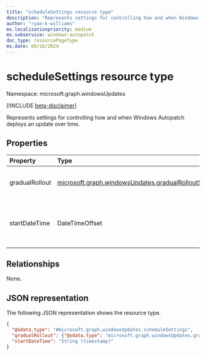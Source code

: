 ```yaml
---
title: "scheduleSettings resource type"
description: "Represents settings for controlling how and when Windows Autopatch deploys an update over time."
author: "ryan-k-williams"
ms.localizationpriority: medium
ms.subservice: windows-autopatch
doc_type: resourcePageType
ms.date: 09/16/2024
---
```


# scheduleSettings resource type

Namespace: microsoft.graph.windowsUpdates

[!INCLUDE [beta-disclaimer](../../includes/beta-disclaimer.md)]

Represents settings for controlling how and when Windows Autopatch deploys an update over time.

## Properties
|Property|Type|Description|
|:---|:---|:---|
|gradualRollout|[microsoft.graph.windowsUpdates.gradualRolloutSettings](../resources/windowsupdates-gradualrolloutsettings.md)|Settings for governing how to rollout content to devices. One of: [microsoft.graph.windowsUpdates.dateDrivenRolloutSettings](../resources/windowsupdates-datedrivenrolloutsettings.md), [microsoft.graph.windowsUpdates.durationDrivenRolloutSettings](../resources/windowsupdates-durationdrivenrolloutsettings.md), or [microsoft.graph.windowsUpdates.rateDrivenRolloutSettings](../resources/windowsupdates-ratedrivenrolloutsettings.md).|
|startDateTime|DateTimeOffset|The date on which devices in the deployment start receiving the update. When not set, the deployment starts as soon as devices are assigned. The Timestamp type represents date and time information using ISO 8601 format and is always in UTC time. For example, midnight UTC on Jan 1, 2014 is `2014-01-01T00:00:00Z`.|

## Relationships
None.

## JSON representation
The following JSON representation shows the resource type.
<!-- {
  "blockType": "resource",
  "@odata.type": "microsoft.graph.windowsUpdates.scheduleSettings"
}
-->
``` json
{
  "@odata.type": "#microsoft.graph.windowsUpdates.scheduleSettings",
  "gradualRollout": {"@odata.type": "microsoft.graph.windowsUpdates.gradualRolloutSettings"},
  "startDateTime": "String (timestamp)"
}
```
